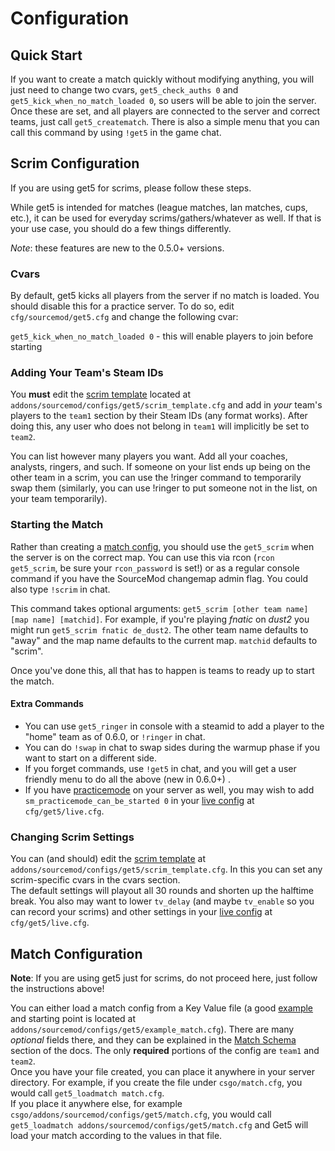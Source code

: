# Configuration

## Quick Start

If you want to create a match quickly without modifying anything, you will just need to change two
cvars, `get5_check_auths 0` and `get5_kick_when_no_match_loaded 0`, so users will be able to join the server. Once these
are set, and all players are connected to the server and correct teams, just call `get5_creatematch`. There is also a
simple menu that you can call this command by using `!get5` in the game chat.

## Scrim Configuration

If you are using get5 for scrims, please follow these steps.

While get5 is intended for matches (league matches, lan matches, cups, etc.), it can be used for everyday
scrims/gathers/whatever as well. If that is your use case, you should do a few things differently.

*Note*: these features are new to the 0.5.0+ versions.

### Cvars

By default, get5 kicks all players from the server if no match is loaded. You should disable this for a practice server.
To do so, edit `cfg/sourcemod/get5.cfg` and change the following cvar:

`get5_kick_when_no_match_loaded 0` - this will enable players to join before starting

### Adding Your Team's Steam IDs

You **must** edit the [scrim template](https://github.com/splewis/get5/blob/master/configs/get5/scrim_template.cfg)
located at `addons/sourcemod/configs/get5/scrim_template.cfg` and add in *your* team's players to the `team1` section by
their Steam IDs (any format works). After doing this, any user who does not belong in `team1` will implicitly be set
to `team2`.

You can list however many players you want. Add all your coaches, analysts, ringers, and such. If someone on your list
ends up being on the other team in a scrim, you can use the !ringer command to temporarily swap them (similarly, you can
use !ringer to put someone not in the list, on your team temporarily).

### Starting the Match

Rather than creating a [match config](https://github.com/splewis/get5#match-schema), you should use the `get5_scrim`
when the server is on the correct map. You can use this via rcon (`rcon get5_scrim`, be sure your `rcon_password` is
set!) or as a regular console command if you have the SourceMod changemap admin flag. You could also type `!scrim` in
chat.

This command takes optional arguments: `get5_scrim [other team name] [map name] [matchid]`. For example, if you're
playing *fnatic* on *dust2* you might run `get5_scrim fnatic de_dust2`. The other team name defaults to "away" and the
map name defaults to the current map. `matchid` defaults to "scrim".

Once you've done this, all that has to happen is teams to ready up to start the match.

#### Extra Commands

- You can use `get5_ringer` in console with a steamid to add a player to the "home" team as of 0.6.0, or `!ringer` in
  chat.
- You can do `!swap` in chat to swap sides during the warmup phase if you want to start on a different side.
- If you forget commands, use `!get5` in chat, and you will get a user friendly menu to do all the above (new in 0.6.0+)
  .
- If you have [practicemode](https://github.com/splewis/csgo-practice-mode) on your server as well, you may wish to
  add `sm_practicemode_can_be_started 0` in
  your [live config](https://github.com/splewis/get5/blob/master/cfg/get5/live.cfg) at `cfg/get5/live.cfg`.

### Changing Scrim Settings

You can (and should) edit
the [scrim template](https://github.com/splewis/get5/blob/master/configs/get5/scrim_template.cfg)
at `addons/sourcemod/configs/get5/scrim_template.cfg`. In this you can set any scrim-specific cvars in the cvars
section.  
The default settings will playout all 30 rounds and shorten up the halftime break. You also may want to
lower `tv_delay` (and maybe `tv_enable` so you can record your scrims) and other settings in
your [live config](https://github.com/splewis/get5/blob/master/cfg/get5/live.cfg) at `cfg/get5/live.cfg`.

## Match Configuration

**Note**: If you are using get5 just for scrims, do not proceed here, just follow the instructions above!

You can either load a match config from a Key Value file (a
good [example](https://github.com/splewis/get5/blob/master/configs/get5/example_match.cfg) and starting point is located
at `addons/sourcemod/configs/get5/example_match.cfg`). There are many *optional* fields there, and they can be explained
in the [Match Schema](./match_schema.md) section of the docs. The only **required** portions of the config are `team1`
and `team2`.  
Once you have your file created, you can place it anywhere in your server directory. For example, if you create the file
under `csgo/match.cfg`, you would call `get5_loadmatch match.cfg`.  
If you place it anywhere else, for example `csgo/addons/sourcemod/configs/get5/match.cfg`, you would
call `get5_loadmatch addons/sourcemod/configs/get5/match.cfg` and Get5 will load your match according to the values in
that file.
